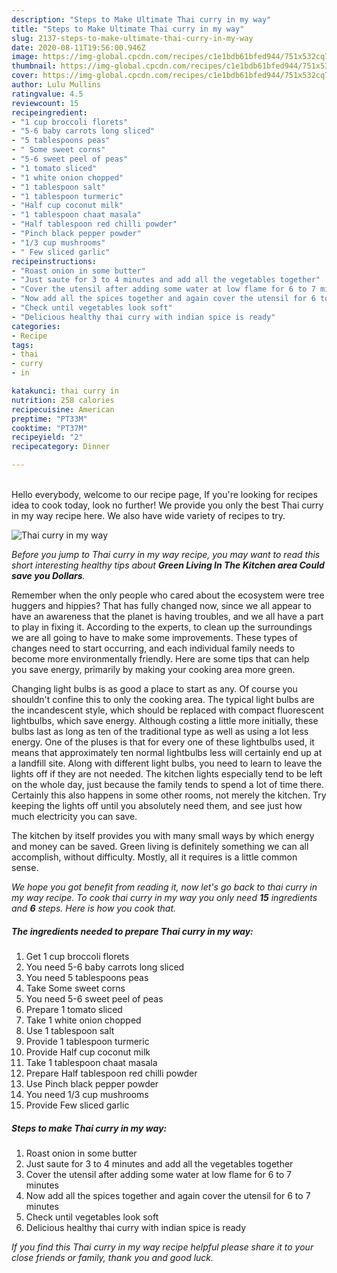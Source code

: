 ```yaml
---
description: "Steps to Make Ultimate Thai curry in my way"
title: "Steps to Make Ultimate Thai curry in my way"
slug: 2137-steps-to-make-ultimate-thai-curry-in-my-way
date: 2020-08-11T19:56:00.946Z
image: https://img-global.cpcdn.com/recipes/c1e1bdb61bfed944/751x532cq70/thai-curry-in-my-way-recipe-main-photo.jpg
thumbnail: https://img-global.cpcdn.com/recipes/c1e1bdb61bfed944/751x532cq70/thai-curry-in-my-way-recipe-main-photo.jpg
cover: https://img-global.cpcdn.com/recipes/c1e1bdb61bfed944/751x532cq70/thai-curry-in-my-way-recipe-main-photo.jpg
author: Lulu Mullins
ratingvalue: 4.5
reviewcount: 15
recipeingredient:
- "1 cup broccoli florets"
- "5-6 baby carrots long sliced"
- "5 tablespoons peas"
- " Some sweet corns"
- "5-6 sweet peel of peas"
- "1 tomato sliced"
- "1 white onion chopped"
- "1 tablespoon salt"
- "1 tablespoon turmeric"
- "Half cup coconut milk"
- "1 tablespoon chaat masala"
- "Half tablespoon red chilli powder"
- "Pinch black pepper powder"
- "1/3 cup mushrooms"
- " Few sliced garlic"
recipeinstructions:
- "Roast onion in some butter"
- "Just saute for 3 to 4 minutes and add all the vegetables together"
- "Cover the utensil after adding some water at low flame for 6 to 7 minutes"
- "Now add all the spices together and again cover the utensil for 6 to 7 minutes"
- "Check until vegetables look soft"
- "Delicious healthy thai curry with indian spice is ready"
categories:
- Recipe
tags:
- thai
- curry
- in

katakunci: thai curry in 
nutrition: 258 calories
recipecuisine: American
preptime: "PT33M"
cooktime: "PT37M"
recipeyield: "2"
recipecategory: Dinner

---
```

<br>
Hello everybody, welcome to our recipe page, If you're looking for recipes idea to cook today, look no further! We provide you only the best Thai curry in my way recipe here. We also have wide variety of recipes to try.
<br>


![Thai curry in my way](https://img-global.cpcdn.com/recipes/c1e1bdb61bfed944/751x532cq70/thai-curry-in-my-way-recipe-main-photo.jpg)

<i>Before you jump to Thai curry in my way recipe, you may want to read this short interesting healthy tips about 
<strong>Green Living In The Kitchen area Could save you Dollars</strong>.</i>
</br>

Remember when the only people who cared about the ecosystem were tree huggers and hippies? That has fully changed now, since we all appear to have an awareness that the planet is having troubles, and we all have a part to play in fixing it. According to the experts, to clean up the surroundings we are all going to have to make some improvements. These types of changes need to start occurring, and each individual family needs to become more environmentally friendly. Here are some tips that can help you save energy, primarily by making your cooking area more green.

Changing light bulbs is as good a place to start as any. Of course you shouldn't confine this to only the cooking area. The typical light bulbs are the incandescent style, which should be replaced with compact fluorescent lightbulbs, which save energy. Although costing a little more initially, these bulbs last as long as ten of the traditional type as well as using a lot less energy. One of the pluses is that for every one of these lightbulbs used, it means that approximately ten normal lightbulbs less will certainly end up at a landfill site. Along with different light bulbs, you need to learn to leave the lights off if they are not needed. The kitchen lights especially tend to be left on the whole day, just because the family tends to spend a lot of time there. Certainly this also happens in some other rooms, not merely the kitchen. Try keeping the lights off until you absolutely need them, and see just how much electricity you can save.

The kitchen by itself provides you with many small ways by which energy and money can be saved. Green living is definitely something we can all accomplish, without difficulty. Mostly, all it requires is a little common sense.


<i>We hope you got benefit from reading it, now let's go back to thai curry in my way recipe. To cook thai curry in my way you only need <strong>15</strong> ingredients and <strong>6</strong> steps. Here is how you cook that.
</i>

##### The ingredients needed to prepare Thai curry in my way:

1. Get 1 cup broccoli florets
1. You need 5-6 baby carrots long sliced
1. You need 5 tablespoons peas
1. Take  Some sweet corns
1. You need 5-6 sweet peel of peas
1. Prepare 1 tomato sliced
1. Take 1 white onion chopped
1. Use 1 tablespoon salt
1. Provide 1 tablespoon turmeric
1. Provide Half cup coconut milk
1. Take 1 tablespoon chaat masala
1. Prepare Half tablespoon red chilli powder
1. Use Pinch black pepper powder
1. You need 1/3 cup mushrooms
1. Provide  Few sliced garlic


##### Steps to make Thai curry in my way:

1. Roast onion in some butter
1. Just saute for 3 to 4 minutes and add all the vegetables together
1. Cover the utensil after adding some water at low flame for 6 to 7 minutes
1. Now add all the spices together and again cover the utensil for 6 to 7 minutes
1. Check until vegetables look soft
1. Delicious healthy thai curry with indian spice is ready


<i>If you find this Thai curry in my way recipe helpful please share it to your close friends or family, thank you and good luck.</i>
